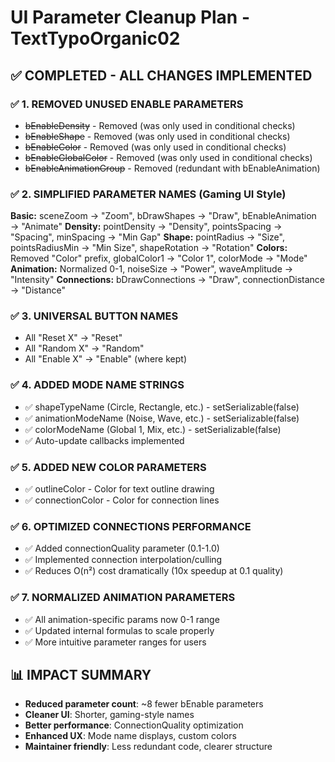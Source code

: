 # UI Parameter Cleanup Plan - TextTypoOrganic02

## ✅ **COMPLETED - ALL CHANGES IMPLEMENTED**

### ✅ **1. REMOVED UNUSED ENABLE PARAMETERS**
- ~~bEnableDensity~~ - Removed (was only used in conditional checks)
- ~~bEnableShape~~ - Removed (was only used in conditional checks)  
- ~~bEnableColor~~ - Removed (was only used in conditional checks)
- ~~bEnableGlobalColor~~ - Removed (was only used in conditional checks)
- ~~bEnableAnimationGroup~~ - Removed (redundant with bEnableAnimation)

### ✅ **2. SIMPLIFIED PARAMETER NAMES (Gaming UI Style)**

**Basic:** sceneZoom → "Zoom", bDrawShapes → "Draw", bEnableAnimation → "Animate"
**Density:** pointDensity → "Density", pointsSpacing → "Spacing", minSpacing → "Min Gap"
**Shape:** pointRadius → "Size", pointsRadiusMin → "Min Size", shapeRotation → "Rotation"
**Colors:** Removed "Color" prefix, globalColor1 → "Color 1", colorMode → "Mode"
**Animation:** Normalized 0-1, noiseSize → "Power", waveAmplitude → "Intensity"
**Connections:** bDrawConnections → "Draw", connectionDistance → "Distance"

### ✅ **3. UNIVERSAL BUTTON NAMES**
- All "Reset X" → "Reset"
- All "Random X" → "Random"
- All "Enable X" → "Enable" (where kept)

### ✅ **4. ADDED MODE NAME STRINGS**
- ✅ shapeTypeName (Circle, Rectangle, etc.) - setSerializable(false)
- ✅ animationModeName (Noise, Wave, etc.) - setSerializable(false)
- ✅ colorModeName (Global 1, Mix, etc.) - setSerializable(false)
- ✅ Auto-update callbacks implemented

### ✅ **5. ADDED NEW COLOR PARAMETERS**
- ✅ outlineColor - Color for text outline drawing
- ✅ connectionColor - Color for connection lines

### ✅ **6. OPTIMIZED CONNECTIONS PERFORMANCE**
- ✅ Added connectionQuality parameter (0.1-1.0) 
- ✅ Implemented connection interpolation/culling
- ✅ Reduces O(n²) cost dramatically (10x speedup at 0.1 quality)

### ✅ **7. NORMALIZED ANIMATION PARAMETERS**
- ✅ All animation-specific params now 0-1 range
- ✅ Updated internal formulas to scale properly
- ✅ More intuitive parameter ranges for users

## 📊 **IMPACT SUMMARY**
- **Reduced parameter count**: ~8 fewer bEnable parameters
- **Cleaner UI**: Shorter, gaming-style names
- **Better performance**: ConnectionQuality optimization 
- **Enhanced UX**: Mode name displays, custom colors
- **Maintainer friendly**: Less redundant code, clearer structure